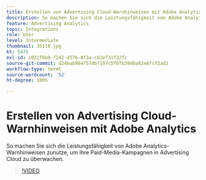 ```yaml
---
title: Erstellen von Advertising Cloud-Warnhinweisen mit Adobe Analytics
description: So machen Sie sich die Leistungsfähigkeit von Adobe Analytics-Warnhinweisen zunutze, um Ihre Paid-Media-Kampagnen in Advertising Cloud zu überwachen.
feature: Advertising Analytics
topic: Integrations
role: User
level: Intermediate
thumbnail: 35118.jpg
kt: 5475
exl-id: c021f6b9-f242-4576-8f3a-cb2ef31f32fc
source-git-commit: d24bab984f57dbf197c5f6fb39d0a82e6fcf2ad2
workflow-type: tm+mt
source-wordcount: '52'
ht-degree: 100%

---
```


# Erstellen von Advertising Cloud-Warnhinweisen mit Adobe Analytics

So machen Sie sich die Leistungsfähigkeit von Adobe Analytics-Warnhinweisen zunutze, um Ihre Paid-Media-Kampagnen in Advertising Cloud zu überwachen.

>[!VIDEO](https://video.tv.adobe.com/v/40442/?quality=12&learn=on&captions=ger)

